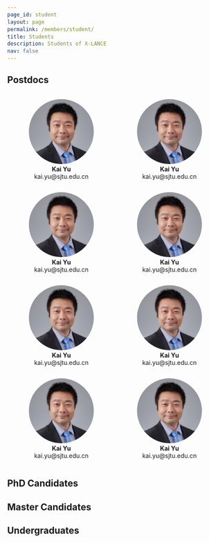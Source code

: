 ```yaml
---
page_id: student
layout: page
permalink: /members/student/
title: Students
description: Students of X-LANCE
nav: false
---
```


<h2> Postdocs </h2>
<style>
.mycontainer {
  width:100%;
  overflow:auto;
}
.mycontainer div {
  margin: 0 10px;
  float:left;
}
</style>
<div class="mycontainer">
    <div>
        <figure align="center">
        <a href="https://x-lance.github.io/kaiyu/"><img style="border-radius: 50%; width:150px" src="../../assets/img/members/faculty/ky_square.jpg" alt=""></a>
        <figcaption><b>Kai Yu</b><br>
        kai.yu@sjtu.edu.cn<br></figcaption>
        </figure>
    </div>
    <div>
        <figure align="center">
        <a href="https://x-lance.github.io/kaiyu/"><img style="border-radius: 50%; width:150px" src="../../assets/img/members/faculty/ky_square.jpg" alt=""></a>
        <figcaption><b>Kai Yu</b><br>
        kai.yu@sjtu.edu.cn<br></figcaption>
        </figure>
    </div>
    <div>
        <figure align="center">
        <a href="https://x-lance.github.io/kaiyu/"><img style="border-radius: 50%; width:150px" src="../../assets/img/members/faculty/ky_square.jpg" alt=""></a>
        <figcaption><b>Kai Yu</b><br>
        kai.yu@sjtu.edu.cn<br></figcaption>
        </figure>
    </div>
    <div>
        <figure align="center">
        <a href="https://x-lance.github.io/kaiyu/"><img style="border-radius: 50%; width:150px" src="../../assets/img/members/faculty/ky_square.jpg" alt=""></a>
        <figcaption><b>Kai Yu</b><br>
        kai.yu@sjtu.edu.cn<br></figcaption>
        </figure>
    </div>
    <div>
        <figure align="center">
        <a href="https://x-lance.github.io/kaiyu/"><img style="border-radius: 50%; width:150px" src="../../assets/img/members/faculty/ky_square.jpg" alt=""></a>
        <figcaption><b>Kai Yu</b><br>
        kai.yu@sjtu.edu.cn<br></figcaption>
        </figure>
    </div>
    <div>
        <figure align="center">
        <a href="https://x-lance.github.io/kaiyu/"><img style="border-radius: 50%; width:150px" src="../../assets/img/members/faculty/ky_square.jpg" alt=""></a>
        <figcaption><b>Kai Yu</b><br>
        kai.yu@sjtu.edu.cn<br></figcaption>
        </figure>
    </div>
    <div>
        <figure align="center">
        <a href="https://x-lance.github.io/kaiyu/"><img style="border-radius: 50%; width:150px" src="../../assets/img/members/faculty/ky_square.jpg" alt=""></a>
        <figcaption><b>Kai Yu</b><br>
        kai.yu@sjtu.edu.cn<br></figcaption>
        </figure>
    </div>
    <div>
        <figure align="center">
        <a href="https://x-lance.github.io/kaiyu/"><img style="border-radius: 50%; width:150px" src="../../assets/img/members/faculty/ky_square.jpg" alt=""></a>
        <figcaption><b>Kai Yu</b><br>
        kai.yu@sjtu.edu.cn<br></figcaption>
        </figure>
    </div>
</div>
    
<h2> PhD Candidates </h2>

<h2> Master Candidates </h2>

<h2> Undergraduates </h2>

